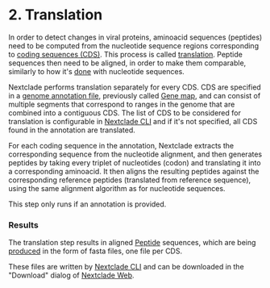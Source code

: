 # 2. Translation

In order to detect changes in viral proteins, aminoacid sequences (peptides) need to be computed from the nucleotide sequence regions corresponding to [coding sequences (CDS)](https://en.wikipedia.org/wiki/Coding_region). This process is called [translation](<https://en.wikipedia.org/wiki/Translation_(biology)>). Peptide sequences then need to be aligned, in order to make them comparable, similarly to how it's [done](./01-sequence-alignment) with nucleotide sequences.

Nextclade performs translation separately for every CDS. CDS are specified in a [genome annotation file](../input-files/03-genome-annotation.md), previously called [Gene map](../terminology.html#gene-map), and can consist of multiple segments that correspond to ranges in the genome that are combined into a contiguous CDS. The list of CDS to be considered for translation is configurable in [Nextclade CLI](../nextclade-cli) and if it's not specified, all CDS found in the annotation are translated.

For each coding sequence in the annotation, Nextclade extracts the corresponding sequence from the nucleotide alignment, and then generates peptides by taking every triplet of nucleotides (codon) and translating it into a corresponding aminoacid. It then aligns the resulting peptides against the corresponding reference peptides (translated from reference sequence), using the same alignment algorithm as for nucleotide sequences.

This step only runs if an annotation is provided.

### Results

The translation step results in aligned [Peptide](../terminology.html#peptide) sequences, which are being [produced](../output-files/03-translations) in the form of fasta files, one file per CDS.

These files are written by [Nextclade CLI](../nextclade-cli) and can be downloaded in the "Download" dialog of [Nextclade Web](../nextclade-web).
